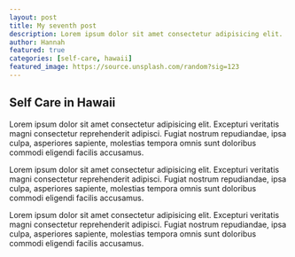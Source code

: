 ```yaml
---
layout: post
title: My seventh post
description: Lorem ipsum dolor sit amet consectetur adipisicing elit.
author: Hannah
featured: true
categories: [self-care, hawaii]
featured_image: https://source.unsplash.com/random?sig=123
---
```


## Self Care in Hawaii

Lorem ipsum dolor sit amet consectetur adipisicing elit. Excepturi veritatis magni consectetur reprehenderit adipisci. Fugiat nostrum repudiandae, ipsa culpa, asperiores sapiente, molestias tempora omnis sunt doloribus commodi eligendi facilis accusamus.

Lorem ipsum dolor sit amet consectetur adipisicing elit. Excepturi veritatis magni consectetur reprehenderit adipisci. Fugiat nostrum repudiandae, ipsa culpa, asperiores sapiente, molestias tempora omnis sunt doloribus commodi eligendi facilis accusamus.

Lorem ipsum dolor sit amet consectetur adipisicing elit. Excepturi veritatis magni consectetur reprehenderit adipisci. Fugiat nostrum repudiandae, ipsa culpa, asperiores sapiente, molestias tempora omnis sunt doloribus commodi eligendi facilis accusamus.